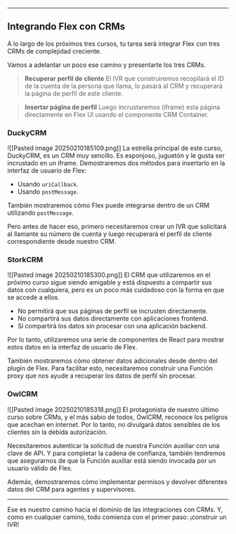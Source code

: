 
---

## Integrando Flex con CRMs

A lo largo de los próximos tres cursos, tu tarea será integrar Flex con tres CRMs de complejidad creciente.

Vamos a adelantar un poco ese camino y presentarte los tres CRMs.

> **Recuperar perfil de cliente**
	El IVR que construiremos recopilará el ID de la cuenta de la persona que llama, lo pasará al CRM y recuperará la página de perfil de este cliente.

> **Insertar página de perfil**
	Luego incrustaremos (iframe) esta página directamente en Flex Ul usando el componente CRM Container.
### **DuckyCRM**
![[Pasted image 20250210185109.png]]
La estrella principal de este curso, DuckyCRM, es un CRM muy sencillo. Es esponjoso, juguetón y le gusta ser incrustado en un iframe. Demostraremos dos métodos para insertarlo en la interfaz de usuario de Flex:

- Usando `uriCallback`.
- Usando `postMessage`.

También mostraremos cómo Flex puede integrarse dentro de un CRM utilizando `postMessage`.

Pero antes de hacer eso, primero necesitaremos crear un IVR que solicitará al llamante su número de cuenta y luego recuperará el perfil de cliente correspondiente desde nuestro CRM.


### **StorkCRM**
![[Pasted image 20250210185300.png]]
El CRM que utilizaremos en el próximo curso sigue siendo amigable y está dispuesto a compartir sus datos con cualquiera, pero es un poco más cuidadoso con la forma en que se accede a ellos.

- No permitirá que sus páginas de perfil se incrusten directamente.
- No compartirá sus datos directamente con aplicaciones frontend.
- Sí compartirá los datos sin procesar con una aplicación backend.

Por lo tanto, utilizaremos una serie de componentes de React para mostrar estos datos en la interfaz de usuario de Flex.

También mostraremos cómo obtener datos adicionales desde dentro del plugin de Flex. Para facilitar esto, necesitaremos construir una Función proxy que nos ayude a recuperar los datos de perfil sin procesar.

### **OwlCRM**
![[Pasted image 20250210185318.png]]
El protagonista de nuestro último curso sobre CRMs, y el más sabio de todos, OwlCRM, reconoce los peligros que acechan en internet. Por lo tanto, no divulgará datos sensibles de los clientes sin la debida autorización.

Necesitaremos autenticar la solicitud de nuestra Función auxiliar con una clave de API. Y para completar la cadena de confianza, también tendremos que asegurarnos de que la Función auxiliar está siendo invocada por un usuario válido de Flex.

Además, demostraremos cómo implementar permisos y devolver diferentes datos del CRM para agentes y supervisores.

---

Ese es nuestro camino hacia el dominio de las integraciones con CRMs. Y, como en cualquier camino, todo comienza con el primer paso: ¡construir un IVR!